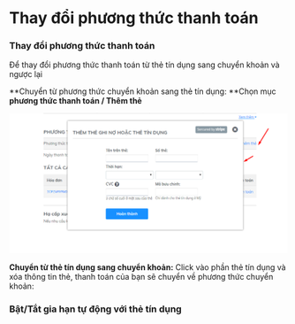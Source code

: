 # Thay đổi phương thức thanh toán

### Thay đổi phương thức thanh toán

Để thay đổi phương thức thanh toán từ thẻ tín dụng sang chuyển khoản và ngược lại

**Chuyển từ phương thức chuyển khoản sang thẻ tín dụng: **Chọn mục **phương thức thanh toán / Thêm thẻ**

![Chuy&#x1EC3;n thanh to&#xE1;n qua th&#x1EBB;](../../.gitbook/assets/chuyen-thanh-toan-qua-the.png)

**Chuyển từ thẻ tín dụng sang chuyển khoản:** Click vào phần thẻ tín dụng và xóa thông tin thẻ, thanh toán của bạn sẽ chuyển về phương thức chuyển khoản:

###  Bật/Tắt gia hạn tự động với thẻ tín dụng



